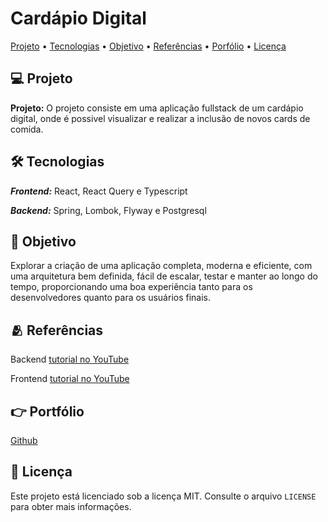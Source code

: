 <h1>Cardápio Digital</h1
                    
<p align="center">
  <a href="#project">Projeto</a> •
  <a href="#technologies">Tecnologias</a> •
  <a href="#objective">Objetivo</a> •
  <a href="#reference">Referências</a> •
  <a href="#media">Porfólio</a> •
  <a href="#license">Licença</a> 
</p>

 
 
<h2 id="project">💻 Projeto</h2>

**Projeto:** O projeto consiste em uma aplicação fullstack de um cardápio digital, onde é possivel visualizar e realizar a inclusão de novos cards de comida.

<h2 id="technologies">🛠️ Tecnologias</h2>

***Frontend:*** React, React Query e Typescript

***Backend:*** Spring, Lombok, Flyway e Postgresql

<h2 id="objective">🚀 Objetivo</h2>
Explorar a criação de uma aplicação completa, moderna e eficiente, com uma arquitetura bem definida, fácil de escalar, testar e manter ao longo do tempo, proporcionando uma boa experiência tanto para os desenvolvedores quanto para os usuários finais.

<h2 id="reference">🫂 Referências</h2>

Backend [tutorial no YouTube](https://www.youtube.com/watch?v=lUVureR5GqI&t=1801s)

Frontend [tutorial no YouTube](https://www.youtube.com/watch?v=WHruc3_2z68&t=2s)

<h2 id="media">👉 Portfólio</h2>

[Github](https://github.com/Micarique)

<h2 id="license">📝 Licença</h2>

Este projeto está licenciado sob a licença MIT. Consulte o arquivo `LICENSE` para obter mais informações.
